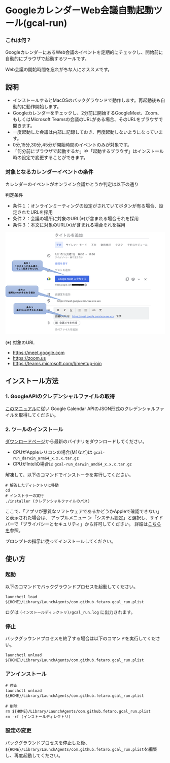 GoogleカレンダーWeb会議自動起動ツール(gcal-run)
======================

### これは何？

GoogleカレンダーにあるWeb会議のイベントを定期的にチェックし、開始前に自動的にブラウザで起動するツールです。

Web会議の開始時間を忘れがちな人にオススメです。

## 説明

* インストールするとMacOSのバックグラウンドで動作します。再起動後も自動的に動作開始します。
* Googleカレンダーをチェックし、2分前に開始するGoogleMeet、Zoom、もしくはMicrosoft Teamsの会議のURLがある場合、そのURLをブラウザで開きます。
* 一度起動した会議は内部に記録しておき、再度起動しないようになっています。
* 0分,15分,30分,45分が開始時間のイベントのみが対象です。
* 「何分前にブラウザで起動するか」や「起動するブラウザ」はインストール時の設定で変更することができます。

### 対象となるカレンダーイベントの条件

カレンダーのイベントがオンライン会議かとうか判定は以下の通り

判定条件

* 条件１：オンラインミーティングの設定がされていてボタンが有る場合、設定されたURLを採用
* 条件２：会議の場所に対象のURL(※)が含まれる場合それを採用
* 条件３：本文に対象のURL(※)が含まれる場合それを採用

 ![image](doc/1.png)

(※) 対象のURL

* https://meet.google.com
* https://zoom.us
* https://teams.microsoft.com/l/meetup-join


## インストール方法

### 1. GoogleAPIのクレデンシャルファイルの取得

[このマニュアル](https://github.com/fetaro/gcal-run/wiki/how_to_get_google_calendar_api_credential_file)に従い
Google Calendar APIのJSON形式のクレデンシャルファイルを取得してください。

### 2. ツールのインストール

[ダウンロードページ](https://github.com/fetaro/gcal-run/releases)から最新のバイナリをダウンロードしてください。

* CPUがAppleシリコンの場合(M1など)は `gcal-run_darwin_arm64_x.x.x.tar.gz`
* CPUがIntelの場合は `gcal-run_darwin_amd64_x.x.x.tar.gz`

解凍して、以下のコマンドでインストーラを実行してください。
```text
# 解答したディレクトリに移動
cd 
# インストラーの実行
./installer (クレデンシャルファイルのパス)
```

ここで、「アプリが悪質なソフトウェアであるかどうかAppleで確認できない」と表示された場合は、
アップルメニュー  ＞「システム設定」と選択し、サイドバーで「プライバシーとセキュリティ」から許可してください。
詳細は[こちらを](https://support.apple.com/ja-jp/guide/mac-help/mchleab3a043/mac)参照。


プロンプトの指示に従ってインストールしてください。

## 使い方

### 起動

以下のコマンドでバックグラウンドプロセスを起動してください。
```text
launchctl load ${HOME}/Library/LaunchAgents/com.github.fetaro.gcal_run.plist
```

ログは `(インストールディレクトリ)/gcal_run.log` に出力されます。

### 停止

バックグラウンドプロセスを終了する場合は以下のコマンドを実行してください。
```text
launchctl unload ${HOME}/Library/LaunchAgents/com.github.fetaro.gcal_run.plist
```

### アンインストール

```text
# 停止
launchctl unload ${HOME}/Library/LaunchAgents/com.github.fetaro.gcal_run.plist

# 削除
rm ${HOME}/Library/LaunchAgents/com.github.fetaro.gcal_run.plist
rm -rf (インストールディレクトリ)
```

### 設定の変更
バックグラウンドプロセスを停止した後、`${HOME}/Library/LaunchAgents/com.github.fetaro.gcal_run.plist`を編集し、再度起動してください。





